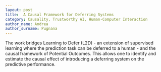 ```yaml
---
layout: post
title:  A Causal Framework for Deferring Systems
category: Causality, Trustworthy AI, Human-Computer Interaction
author_name: Andrea
author_surname: Pugnana
---
```


The work bridges Learning to Defer (L2D) - an extension of supervised learning where the prediction task can be deferred to a human - and the causal framework of Potential Outcomes. 
This allows one to identify and estimate the causal effect of introducing a deferring system on the predictive performance.